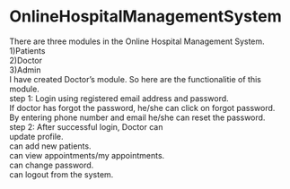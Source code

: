 # OnlineHospitalManagementSystem
There are three modules in the Online Hospital Management System. <br />
1)Patients<br />
2)Doctor<br />
3)Admin<br />
I have created Doctor’s module. So here are the functionalitie of this module.<br />
step 1: Login using registered email address and password.<br />
      <t />  If doctor has forgot the password, he/she can click on forgot password.<br />
        By entering phone number and email he/she can reset the password.<br />
step 2: After successful login, Doctor can <br />
        update profile.<br />
        can add new patients.<br />
        can view appointments/my appointments.<br />
        can change password.<br />
        can logout from the system.<br />
